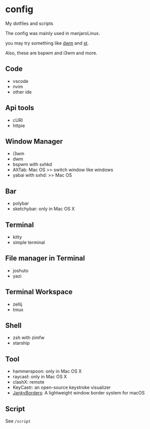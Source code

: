# config

My dotfiles and scripts

The config was mainly used in manjaroLinux.

you may try something like [dwm](https://dwm.suckless.org/) and [st](https://st.suckless.org/).

Also, these are bspwm and i3wm and more.

## Code

- vscode
- nvim
- other ide

## Api tools

- cURl
- httpie

## Window Manager

- i3wm
- dwm
- bspwm with sxhkd
- AltTab: Mac OS >> switch window like windows
- yabai with sxhd: >> Mac OS

## Bar

- polybar
- sketchybar: only in Mac OS X

## Terminal

- kitty
- simple terminal

## File manager in Terminal

- joshuto
- yazi

## Terminal Workspace

- zellij
- tmux

## Shell

- zsh with zimfw
- starship

## Tool

- hammerspoon: only in Mac OS X
- raycast: only in Mac OS X
- clashX: remote
- KeyCastr: an open-source keystroke visualizer
- [JankyBorders](https://github.com/FelixKratz/JankyBorders): A lightweight window border system for macOS

## Script

See `/script`

